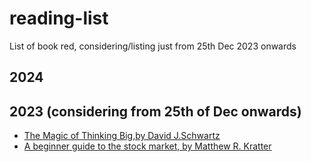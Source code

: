 # reading-list
List of book red, considering/listing just from 25th Dec 2023 onwards


## 2024

## 2023 (considering from 25th of Dec onwards)
- [The Magic of Thinking Big,by David J.Schwartz](https://www.amazon.com/Magic-Thinking-Big-David-Schwartz/dp/1897384424/ref=sr_1_5?crid=1RIYTVK7WFALC&keywords=the+art+of+thinking+big&qid=1703682998&s=books&sprefix=the+art+of+thinkng+bi%2Cstripbooks-intl-ship%2C172&sr=1-5)
- [A beginner guide to the stock market, by Matthew R. Kratter](https://www.amazon.com/Beginners-Guide-Stock-Market-Everything/dp/1099617200)
